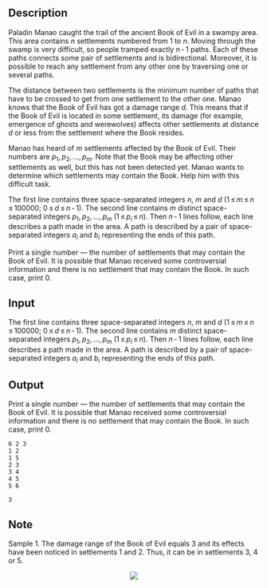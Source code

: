 ## Description

<div><p>Paladin Manao caught the trail of the ancient Book of Evil in a swampy area. This area contains <span class="tex-span"><i>n</i></span> settlements numbered from 1 to <span class="tex-span"><i>n</i></span>. Moving through the swamp is very difficult, so people tramped exactly <span class="tex-span"><i>n</i> - 1</span> paths. Each of these paths connects some pair of settlements and is bidirectional. Moreover, it is possible to reach any settlement from any other one by traversing one or several paths.</p><p>The <span class="tex-font-style-it">distance</span> between two settlements is the minimum number of paths that have to be crossed to get from one settlement to the other one. Manao knows that the Book of Evil has got a damage range <span class="tex-span"><i>d</i></span>. This means that if the Book of Evil is located in some settlement, its damage (for example, emergence of ghosts and werewolves) affects other settlements at distance <span class="tex-span"><i>d</i></span> or less from the settlement where the Book resides.</p><p>Manao has heard of <span class="tex-span"><i>m</i></span> settlements affected by the Book of Evil. Their numbers are <span class="tex-span"><i>p</i><sub class="lower-index">1</sub>, <i>p</i><sub class="lower-index">2</sub>, ..., <i>p</i><sub class="lower-index"><i>m</i></sub></span>. Note that the Book may be affecting other settlements as well, but this has not been detected yet. Manao wants to determine which settlements may contain the Book. Help him with this difficult task.</p></div><div class="input-specification"><p>The first line contains three space-separated integers <span class="tex-span"><i>n</i></span>, <span class="tex-span"><i>m</i></span> and <span class="tex-span"><i>d</i></span> (<span class="tex-span">1 ≤ <i>m</i> ≤ <i>n</i> ≤ 100000;&nbsp;0 ≤ <i>d</i> ≤ <i>n</i> - 1</span>). The second line contains <span class="tex-span"><i>m</i></span> distinct space-separated integers <span class="tex-span"><i>p</i><sub class="lower-index">1</sub>, <i>p</i><sub class="lower-index">2</sub>, ..., <i>p</i><sub class="lower-index"><i>m</i></sub></span> (<span class="tex-span">1 ≤ <i>p</i><sub class="lower-index"><i>i</i></sub> ≤ <i>n</i></span>). Then <span class="tex-span"><i>n</i> - 1</span> lines follow, each line describes a path made in the area. A path is described by a pair of space-separated integers <span class="tex-span"><i>a</i><sub class="lower-index"><i>i</i></sub></span> and <span class="tex-span"><i>b</i><sub class="lower-index"><i>i</i></sub></span> representing the ends of this path.</p></div><div class="output-specification"><p>Print a single number — the number of settlements that may contain the Book of Evil. It is possible that Manao received some controversial information and there is no settlement that may contain the Book. In such case, print 0.</p></div>

## Input

<p>The first line contains three space-separated integers <span class="tex-span"><i>n</i></span>, <span class="tex-span"><i>m</i></span> and <span class="tex-span"><i>d</i></span> (<span class="tex-span">1 ≤ <i>m</i> ≤ <i>n</i> ≤ 100000;&nbsp;0 ≤ <i>d</i> ≤ <i>n</i> - 1</span>). The second line contains <span class="tex-span"><i>m</i></span> distinct space-separated integers <span class="tex-span"><i>p</i><sub class="lower-index">1</sub>, <i>p</i><sub class="lower-index">2</sub>, ..., <i>p</i><sub class="lower-index"><i>m</i></sub></span> (<span class="tex-span">1 ≤ <i>p</i><sub class="lower-index"><i>i</i></sub> ≤ <i>n</i></span>). Then <span class="tex-span"><i>n</i> - 1</span> lines follow, each line describes a path made in the area. A path is described by a pair of space-separated integers <span class="tex-span"><i>a</i><sub class="lower-index"><i>i</i></sub></span> and <span class="tex-span"><i>b</i><sub class="lower-index"><i>i</i></sub></span> representing the ends of this path.</p>

## Output

<p>Print a single number — the number of settlements that may contain the Book of Evil. It is possible that Manao received some controversial information and there is no settlement that may contain the Book. In such case, print 0.</p>





```input1
6 2 3
1 2
1 5
2 3
3 4
4 5
5 6

```




```output1
3

```



## Note

<p>Sample 1. The damage range of the Book of Evil equals 3 and its effects have been noticed in settlements 1 and 2. Thus, it can be in settlements 3, 4 or 5.</p><center> <img class="tex-graphics" src="file://nhbKm8GR.png" style="max-width: 100.0%;max-height: 100.0%;"> </center>
